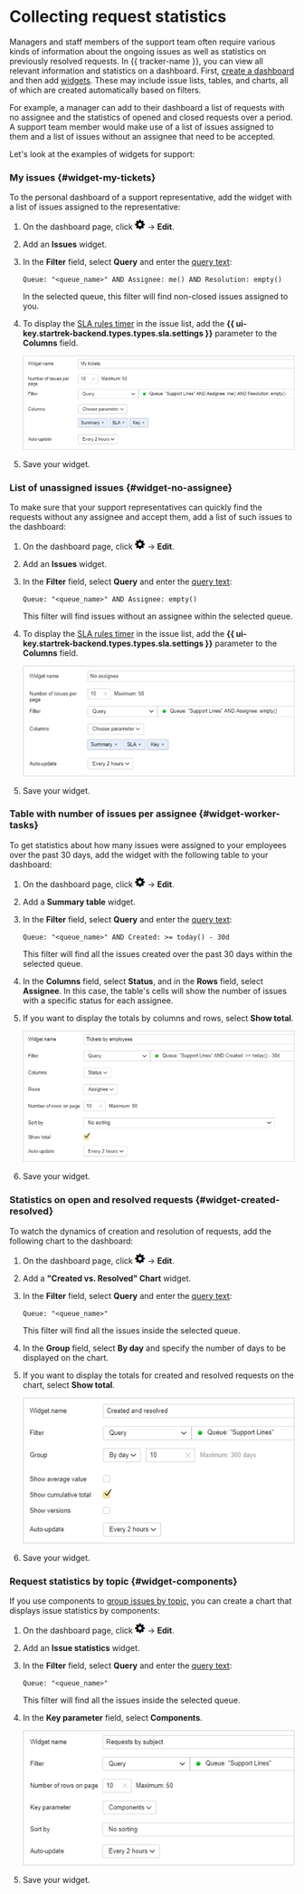 # Collecting request statistics

Managers and staff members of the support team often require various kinds of information about the ongoing issues as well as statistics on previously resolved requests. In {{ tracker-name }}, you can view all relevant information and statistics on a dashboard. First, [create a dashboard](user/create-dashboard.md#section_cv2_ck3_pz) and then add [widgets](user/widgets.md). These may include issue lists, tables, and charts, all of which are created automatically based on filters.

For example, a manager can add to their dashboard a list of requests with no assignee and the statistics of opened and closed requests over a period. A support team member would make use of a list of issues assigned to them and a list of issues without an assignee that need to be accepted.

Let's look at the examples of widgets for support:

### My issues {#widget-my-tickets}

To the personal dashboard of a support representative, add the widget with a list of issues assigned to the representative:

1. On the dashboard page, click ![](../_assets/tracker/icon-settings.png) → **Edit**.

1. Add an **Issues** widget.

1. In the **Filter** field, select **Query** and enter the [query text](user/query-filter.md#query-format):

   ```
   Queue: "<queue_name>" AND Assignee: me() AND Resolution: empty()
   ```

   In the selected queue, this filter will find non-closed issues assigned to you.

1. To display the [SLA rules timer](#sla) in the issue list, add the **{{ ui-key.startrek-backend.types.types.sla.settings }}** parameter to the **Columns** field.

   ![](../_assets/tracker/support-widget-my-tickets.png)

1. Save your widget.

### List of unassigned issues {#widget-no-assignee}

To make sure that your support representatives can quickly find the requests without any assignee and accept them, add a list of such issues to the dashboard:

1. On the dashboard page, click ![](../_assets/tracker/icon-settings.png) → **Edit**.

1. Add an **Issues** widget.

1. In the **Filter** field, select **Query** and enter the [query text](user/query-filter.md#query-format):

   ```
   Queue: "<queue_name>" AND Assignee: empty()
   ```

   This filter will find issues without an assignee within the selected queue.

1. To display the [SLA rules timer](#sla) in the issue list, add the **{{ ui-key.startrek-backend.types.types.sla.settings }}** parameter to the **Columns** field.

   ![](../_assets/tracker/support-widget-no-assignee.png)

1. Save your widget.

### Table with number of issues per assignee {#widget-worker-tasks}

To get statistics about how many issues were assigned to your employees over the past 30 days, add the widget with the following table to your dashboard:

1. On the dashboard page, click ![](../_assets/tracker/icon-settings.png) → **Edit**.

1. Add a **Summary table** widget.

1. In the **Filter** field, select **Query** and enter the [query text](user/query-filter.md#query-format):

   ```
   Queue: "<queue_name>" AND Created: >= today() - 30d
   ```

   This filter will find all the issues created over the past 30 days within the selected queue.

1. In the **Columns** field, select **Status**, and in the **Rows** field, select **Assignee**. In this case, the table's cells will show the number of issues with a specific status for each assignee.

1. If you want to display the totals by columns and rows, select **Show total**.

   ![](../_assets/tracker/support-widget-worker-tasks.png)

1. Save your widget.

### Statistics on open and resolved requests {#widget-created-resolved}

To watch the dynamics of creation and resolution of requests, add the following chart to the dashboard:

1. On the dashboard page, click ![](../_assets/tracker/icon-settings.png) → **Edit**.

1. Add a **"Created vs. Resolved" Chart** widget.

1. In the **Filter** field, select **Query** and enter the [query text](user/query-filter.md#query-format):

   ```
   Queue: "<queue_name>"
   ```

   This filter will find all the issues inside the selected queue.

1. In the **Group** field, select **By day** and specify the number of days to be displayed on the chart.

1. If you want to display the totals for created and resolved requests on the chart, select **Show total**.

   ![](../_assets/tracker/support-widget-created-resolved.png)

1. Save your widget.

### Request statistics by topic {#widget-components}

If you use components to [group issues by topic](#group), you can create a chart that displays issue statistics by components:

1. On the dashboard page, click ![](../_assets/tracker/icon-settings.png) → **Edit**.

1. Add an **Issue statistics** widget.

1. In the **Filter** field, select **Query** and enter the [query text](user/query-filter.md#query-format):

   ```
   Queue: "<queue_name>"
   ```

   This filter will find all the issues inside the selected queue.

1. In the **Key parameter** field, select **Components**.

   ![](../_assets/tracker/support-widget-components.png)

1. Save your widget.